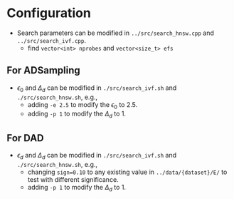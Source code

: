 # Configuration
* Search parameters can be modified in `../src/search_hnsw.cpp` and `../src/search_ivf.cpp`.
    * find `vector<int> nprobes` and `vector<size_t> efs`
## For ADSampling
* $\epsilon_0$ and $\Delta_d$ can be modified in `./src/search_ivf.sh` and `./src/search_hnsw.sh`, e.g.,
    * adding `-e 2.5` to modify the $\epsilon_0$ to 2.5.
    * adding `-p 1` to modify the $\Delta_d$ to 1.
## For DAD
* $\epsilon_d$ and $\Delta_d$ can be modified in `./src/search_ivf.sh` and `./src/search_hnsw.sh`, e.g.,
    * changing `sign=0.10` to any existing value in `../data/{dataset}/E/` to test with different significance.
    * adding `-p 1` to modify the $\Delta_d$ to 1.